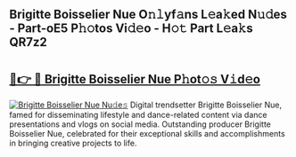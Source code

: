 ## Brigitte Boisselier Nue O𝚗𝚕yf𝚊ns L𝚎a𝚔ed N𝚞𝚍es - Part-oE5 P𝚑𝚘tos Vi𝚍𝚎o - H𝚘𝚝 Part L𝚎a𝚔s QR7z2

# <h2><a href="http://kfatqll.oniu.top/?m=Brigitte+Boisselier+Nue">🔗👉 🔴 Brigitte Boisselier Nue P𝚑ot𝚘𝚜 V𝚒d𝚎o</a></h2>

[![Brigitte Boisselier Nue Nu𝚍e𝚜](https://i.imgur.com/0qMVB7G.gif)](http://kfatqll.oniu.top/?m=Brigitte+Boisselier+Nue)
Digital trendsetter Brigitte Boisselier Nue, famed for disseminating lifestyle and dance-related content via dance presentations and vlogs on social media. Outstanding producer Brigitte Boisselier Nue, celebrated for their exceptional skills and accomplishments in bringing creative projects to life.  

